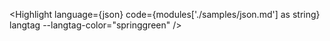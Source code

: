 <script lang="ts">
  import { Highlight } from 'svelte-rune-highlight';
  import json from 'highlight.js/lib/languages/json';
  const modules = import.meta.glob('./samples/*.md', { query: '?raw', import: 'default', eager: true });
</script>

<Highlight language={json} code={modules['./samples/json.md'] as string} langtag --langtag-color="springgreen" />
